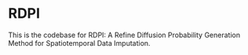 # RDPI
This is the codebase for RDPI: A Refine Diffusion Probability Generation Method for Spatiotemporal Data Imputation.
